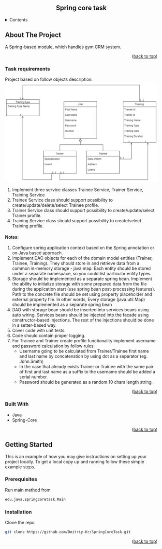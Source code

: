 <a id="readme-top"></a>
<h2 align="center">Spring core task</h2>

<details>
  <summary>Contents</summary>
  <ol>
    <li>
      <a href="#about-the-project">About The Project</a>
      <ul>
        <li><a href="#task-requirements">Task requirements</a></li>
        <li><a href="#built-with">Built With</a></li>
      </ul>
    </li>
    <li>
      <a href="#getting-started">Getting Started</a>
      <ul>
        <li><a href="#prerequisites">Prerequisites</a></li>
        <li><a href="#installation">Installation</a></li>
      </ul>
    </li>
  </ol>
</details>

## About The Project

A Spring-based module, which handles gym CRM system.

<p align="right">(<a href="#readme-top">back to top</a>)</p>

### Task requirements

Project based on follow objects description:
![img.png](img.png)
1. Implement three service classes Trainee Service, Trainer Service, Training Service
2. Trainee Service class should support possibility to create/update/delete/select Trainee
   profile.
3. Trainer Service class should support possibility to create/update/select Trainer profile.
4. Training Service class should support possibility to create/select Training profile.
####   Notes:
1. Configure spring application context based on the Spring annotation or on Java based
   approach.
2. Implement DAO objects for each of the domain model entities (Trainer, Trainee,
   Training). They should store in and retrieve data from a common in-memory storage -
   java map. Each entity should be stored under a separate namespace, so you could list
   particular entity types.
3. Storage should be implemented as a separate spring bean. Implement the ability to
   initialize storage with some prepared data from the file during the application start (use
   spring bean post-processing features). Path to the concrete file should be set using property placeholder and external property file. In other words, Every storage
   (java.util.Map) should be implemented as a separate spring bean
4. DAO with storage bean should be inserted into services beans using auto wiring. Services
   beans should be injected into the facade using constructor-based injections. The rest of
   the injections should be done in a setter-based way.
5. Cover code with unit tests.
6. Code should contain proper logging.
7. For Trainee and Trainer create profile functionality implement username and password
   calculation by follow rules:
   - Username going to be calculated from Trainer/Trainee first name and last name
   by concatenation by using dot as a separator (eg. John.Smith)
   - In the case that already exists Trainer or Trainee with the same pair of first and
   last name as a suffix to the username should be added a serial number.
   - Password should be generated as a random 10 chars length string.
   
<p align="right">(<a href="#readme-top">back to top</a>)</p>

### Built With

* Java
* Spring-Core

<p align="right">(<a href="#readme-top">back to top</a>)</p>

## Getting Started

This is an example of how you may give instructions on setting up your project locally.
To get a local copy up and running follow these simple example steps.

### Prerequisites

Run main method from

  ```sh
  edu.java.springcoretask.Main
  ```

### Installation

Clone the repo
   ```sh
   git clone https://github.com/Dmitriy-Kr/SpringCoreTask.git
   ```

<p align="right">(<a href="#readme-top">back to top</a>)</p>
